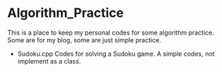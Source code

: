 # Algorithm_Practice

This is a place to keep my personal codes for some algorithm practice.  
Some are for my blog, some are just simple practice.

- Sudoku.cpp
  Codes for solving a Sudoku game. A simple codes, not implement as a class.
